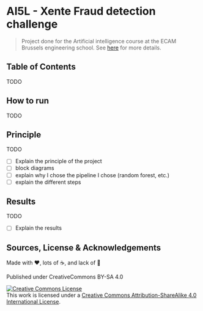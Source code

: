 # AI5L - Xente Fraud detection challenge

> Project done for the Artificial intelligence course at the ECAM Brussels engineering school.
> See [here](https://kenn7.github.io/ml/) for more details.

## Table of Contents

TODO

## How to run

TODO

## Principle

TODO

- [ ] Explain the principle of the project
- [ ] block diagrams
- [ ] explain why I chose the pipeline I chose (random forest, etc.)
- [ ] explain the different steps

## Results

TODO

- [ ] Explain the results

## Sources, License & Acknowledgements

Made with ❤️, lots of ☕️, and lack of 🛌

Published under CreativeCommons BY-SA 4.0

[![Creative Commons License](https://i.creativecommons.org/l/by-sa/4.0/88x31.png)](http://creativecommons.org/licenses/by-sa/4.0/)  
This work is licensed under a [Creative Commons Attribution-ShareAlike 4.0 International License](https://creativecommons.org/licenses/by-sa/4.0/).
